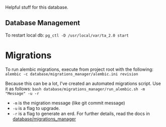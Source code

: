 Helpful stuff for this database.

## Database Management
To restart local db:
`pg_ctl -D /usr/local/var/ta_2.0 start`

# Migrations
To run alembic migrations, execute from project root with the following:
  `alembic -c database/migrations_manager/alembic.ini revision`

Because this can be a lot, I've created an automated migrations script. Use it
as follows:
  `bash database/migrations_manager/run_alembic.sh -m "Message" -u -r`
* `-m` is the migration message (like git commit message)
* `-u` is a flag to upgrade.
* `-r` is a flag to generate an erd.
For further details, read the docs in [database/migrations_manager](migrations_manager/)
